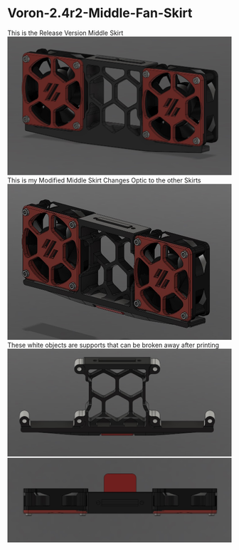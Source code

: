 # Voron-2.4r2-Middle-Fan-Skirt
This is the Release Version Middle Skirt
![](/images/Middle%20Skirt%20Release%20Version.jpg)
This is my Modified Middle Skirt
Changes Optic to the other Skirts
![](/images/Middle%20Skirt%20Image2.jpg)
These white objects are supports that can be broken away after printing
![](/images/Middle%20Skirt%20Image1.jpg)
![](/images/Middle%20Skirt%20Image3.jpg)
